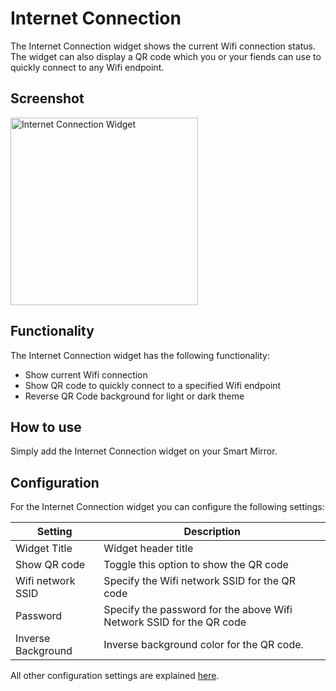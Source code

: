 # Internet Connection 

The Internet Connection widget shows the current Wifi connection status. The widget can also display a QR code which you or your fiends can use to quickly connect to any Wifi endpoint. 

## Screenshot

<div class="image-wrapper">
  <img class="widget-image" src="/images/widgets/internet-connection.png" alt="Internet Connection Widget" width="300"/>
</div>

## Functionality

The Internet Connection widget has the following functionality: 

- Show current Wifi connection
- Show QR code to quickly connect to a specified Wifi endpoint
- Reverse QR Code background for light or dark theme 

## How to use

Simply add the Internet Connection widget on your Smart Mirror.

## Configuration

For the Internet Connection widget you can configure the following settings:

| Setting | Description |
| ----------- | ----------- |
| Widget Title | Widget header title |
| Show QR code | Toggle this option to show the QR code | 
| Wifi network SSID | Specify the Wifi network SSID for the QR code | 
| Password | Specify the password for the above Wifi Network SSID for the QR code |
| Inverse Background | Inverse background color for the QR code. | 

All other configuration settings are explained [here](/widgets/introduction.html#default-widget-configuration-options).